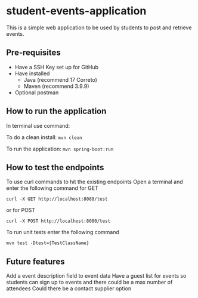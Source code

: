 # student-events-application

This is a simple web application to be used by students to post and retrieve events.

## Pre-requisites 

- Have a SSH Key set up for GitHub
- Have installed
  - Java (recommend 17 Correto)
  - Maven (recommend 3.9.9)
- Optional postman

## How to run the application
In terminal use command:

To do a clean install:
`mvn clean`

To run the application:
`mvn spring-boot:run`

## How to test the endpoints
To use curl commands to hit the existing endpoints
Open a terminal and enter the following command for GET

`curl -X GET http://localhost:8080/test`

or for POST

`curl -X POST http://localhost:8080/test`

To run unit tests enter the following command

`mvn test -Dtest={TestClassName}`

## Future features

Add a event description field to event data
Have a guest list for events so students can sign up to events and there could be a max number of attendees
Could there be a contact supplier option